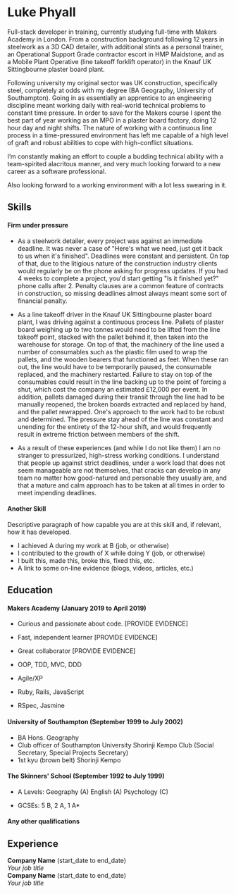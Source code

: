 # Luke Phyall #

Full-stack developer in training, currently studying full-time with Makers Academy in London. From a construction background following 12 years in steelwork as a 3D CAD detailer, with additional stints as a personal trainer, an Operational Support Grade contractor escort in HMP Maidstone, and as a Mobile Plant Operative (line takeoff forklift operator) in the Knauf UK Sittingbourne plaster board plant.

Following university my original sector was UK construction, specifically steel, completely at odds with my degree (BA Geography, University of Southampton). Going in as essentially an apprentice to an engineering discipline meant working daily with real-world technical problems to constant time pressure. In order to save for the Makers course I spent the best part of year working as an MPO in a plaster board factory, doing 12 hour day and night shifts. The nature of working with a continuous line process in a time-pressured environment has left me capable of a high level of graft and robust abilities to cope with high-conflict situations.

I’m constantly making an effort to couple a budding technical ability with a team-spirited alacritous manner, and very much looking forward to a new career as a software professional.

Also looking forward to a working environment with a lot less swearing in it.

## Skills

#### Firm under pressure

- As a steelwork detailer, every project was against an immediate deadline. It was never a case of "Here's what we need, just get it back to us when it's finished". Deadlines were constant and persistent. On top of that, due to the litigious nature of the construction industry clients would regularly be on the phone asking for progress updates. If you had 4 weeks to complete a project, you'd start getting "Is it finished yet?" phone calls after 2. Penalty clauses are a common feature of contracts in construction, so missing deadlines almost always meant some sort of financial penalty.

- As a line takeoff driver in the Knauf UK Sittingbourne plaster board plant, I was driving against a continuous process line. Pallets of plaster board weighing up to two tonnes would need to be lifted from the line takeoff point, stacked with the pallet behind it, then taken into the warehouse for storage. On top of that, the machinery of the line used a number of consumables such as the plastic film used to wrap the pallets, and the wooden bearers that functioned as feet. When these ran out, the line would have to be temporarily paused, the consumable replaced, and the machinery restarted. Failure to stay on top of the consumables could result in the line backing up to the point of forcing a shut, which cost the company an estimated £12,000 per event. In addition, pallets damaged during their transit through the line had to be manually reopened, the broken boards extracted and replaced by hand, and the pallet rewrapped. One's approach to the work had to be robust and determined. The pressure stay ahead of the line was constant and unending for the entirety of the 12-hour shift, and would frequently result in extreme friction between members of the shift.

- As a result of these experiences (and while I do not like them) I am no stranger to pressurized, high-stress working conditions. I understand that people up against strict deadlines, under a work load that does not seem manageable are not themselves, that cracks can develop in any team no matter how good-natured and personable they usually are, and that a mature and calm approach has to be taken at all times in order to meet impending deadlines.

#### Another Skill

Descriptive paragraph of how capable you are at this skill and, if relevant, how it has developed.

- I achieved A during my work at B (job, or otherwise)
- I contributed to the growth of X while doing Y (job, or otherwise)
- I built this, made this, broke this, fixed this, etc.
- A link to some on-line evidence (blogs, videos, articles, etc.)

## Education

#### Makers Academy (January 2019 to April 2019)

- Curious and passionate about code. [PROVIDE EVIDENCE]
- Fast, independent learner [PROVIDE EVIDENCE]
- Great collaborator [PROVIDE EVIDENCE]

- OOP, TDD, MVC, DDD
- Agile/XP
- Ruby, Rails, JavaScript
- RSpec, Jasmine

#### University of Southampton (September 1999 to July 2002)

- BA Hons. Geography
- Club officer of Southampton University Shorinji Kempo Club (Social Secretary, Special Projects Secretary)
- 1st kyu (brown belt) Shorinji Kempo

#### The Skinners' School (September 1992 to July 1999)

- A Levels:
  Geography (A)
  English (A)
  Psychology (C)

- GCSEs:
  5 B, 2 A, 1 A*

#### Any other qualifications

## Experience

**Company Name** (start_date to end_date)    
*Your job title*  
**Company Name** (start_date to end_date)   
*Your job title*  
